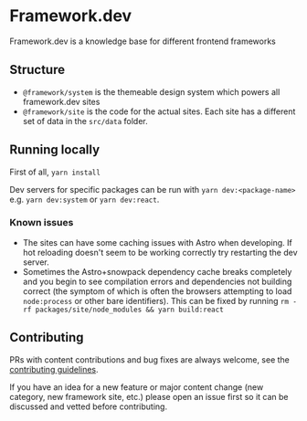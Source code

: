 # Framework.dev

Framework.dev is a knowledge base for different frontend frameworks

## Structure

- `@framework/system` is the themeable design system which powers all
  framework.dev sites
- `@framework/site` is the code for the actual sites. Each site has a different
  set of data in the `src/data` folder.

## Running locally

First of all, `yarn install`

Dev servers for specific packages can be run with `yarn dev:<package-name>`
e.g. `yarn dev:system` or `yarn dev:react`.

### Known issues

- The sites can have some caching issues with Astro when developing. If hot
  reloading doesn't seem to be working correctly try restarting the dev server.
- Sometimes the Astro+snowpack dependency cache breaks completely and you begin
  to see compilation errors and dependencies not building correct (the symptom
  of which is often the browsers attempting to load `node:process` or other bare
  identifiers). This can be fixed by running
  `rm -rf packages/site/node_modules && yarn build:react`

## Contributing

PRs with content contributions and bug fixes are always welcome, see the
[contributing guidelines](./CONTRIBUTING.md).

If you have an idea for a new feature or major content change (new category, new
framework site, etc.) please open an issue first so it can be discussed and
vetted before contributing.
